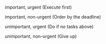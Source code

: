 important, urgent	(Execute first)


important, non-urgent	(Order by the deadline)


unimportant, urgent	(Do if no tasks above)


unimportant, non-urgent (Give up)

